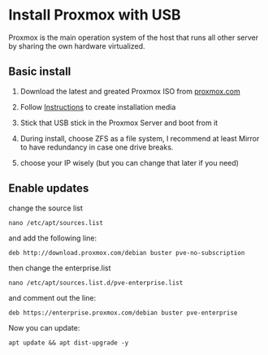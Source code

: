 # Install Proxmox with USB

Proxmox is the main operation system of the host that runs all other server by sharing the own hardware virtualized. 

## Basic install

1) Download the latest and greated Proxmox ISO from [proxmox.com](https://www.proxmox.com/de/downloads/category/proxmox-virtual-environment)

2) Follow [Instructions](https://pve.proxmox.com/wiki/Prepare_Installation_Media) to create installation media

3) Stick that USB stick in the Proxmox Server and boot from it

4) During install, choose ZFS as a file system, I recommend at least Mirror to have redundancy in case one drive breaks.

5) choose your IP wisely (but you can change that later if you need)

## Enable updates

change the source list

    nano /etc/apt/sources.list

and add the following line:

    deb http://download.proxmox.com/debian buster pve-no-subscription

then change the enterprise.list

    nano /etc/apt/sources.list.d/pve-enterprise.list

and comment out the line:

    deb https://enterprise.proxmox.com/debian buster pve-enterprise

Now you can update:

    apt update && apt dist-upgrade -y
